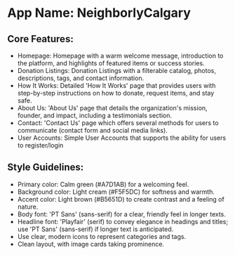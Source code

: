 # **App Name**: NeighborlyCalgary

## Core Features:

- Homepage: Homepage with a warm welcome message, introduction to the platform, and highlights of featured items or success stories.
- Donation Listings: Donation Listings with a filterable catalog, photos, descriptions, tags, and contact information.
- How It Works: Detailed 'How It Works' page that provides users with step-by-step instructions on how to donate, request items, and stay safe.
- About Us: 'About Us' page that details the organization's mission, founder, and impact, including a testimonials section.
- Contact: 'Contact Us' page which offers several methods for users to communicate (contact form and social media links).
- User Accounts: Simple User Accounts that supports the ability for users to register/login

## Style Guidelines:

- Primary color: Calm green (#A7D1AB) for a welcoming feel.
- Background color: Light cream (#F5F5DC) for softness and warmth.
- Accent color: Light brown (#B5651D) to create contrast and a feeling of nature.
- Body font: 'PT Sans' (sans-serif) for a clear, friendly feel in longer texts.
- Headline font: 'Playfair' (serif) to convey elegance in headings and titles; use 'PT Sans' (sans-serif) if longer text is anticipated.
- Use clear, modern icons to represent categories and tags.
- Clean layout, with image cards taking prominence.